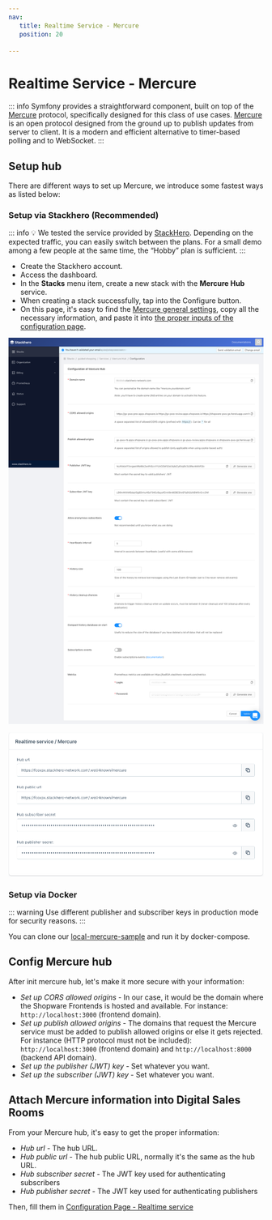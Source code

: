 ```yaml
---
nav:
   title: Realtime Service - Mercure
   position: 20

---
```


# Realtime Service - Mercure

::: info
Symfony provides a straightforward component, built on top of the [Mercure](https://symfony.com/doc/current/mercure.html) protocol, specifically designed for this class of use cases.
[Mercure](https://mercure.rocks/docs/getting-started) is an open protocol designed from the ground up to publish updates from server to client. It is a modern and efficient alternative to timer-based polling and to WebSocket.
:::

## Setup hub

There are different ways to set up Mercure, we introduce some fastest ways as listed below:

### Setup via Stackhero (Recommended)

::: info
💡 We tested the service provided by [StackHero](https://www.stackhero.io/en/services/Mercure-Hub/pricing). Depending on the expected traffic, you can easily switch between the plans. For a small demo among a few people at the same time, the “Hobby” plan is sufficient.
:::

- Create the Stackhero account.
- Access the dashboard.
- In the **Stacks** menu item, create a new stack with the **Mercure Hub** service.
- When creating a stack successfully, tap into the Configure button.
- On this page, it's easy to find the [Mercure general settings](#attach-mercure-information-into-digital-sales-rooms), copy all the necessary information, and paste it into [the proper inputs of the configuration page](../configuration/plugin-config.md#realtime-service).

![Mercure configuration](../../../assets/products-digitalSalesRooms-mercureConfig.png)

![ ](../../../assets/products-digitalSalesRooms-mercureConfigExample.png)

### Setup via Docker

::: warning
Use different publisher and subscriber keys in production mode for security reasons.
:::

You can clone our [local-mercure-sample](https://github.com/shopware/local-mercure-sample) and run it by docker-compose.


## Config Mercure hub

After init mercure hub, let's make it more secure with your information:

- *Set up CORS allowed origins* - In our case, it would be the domain where the Shopware Frontends is hosted and available. For instance: `http://localhost:3000` (frontend domain).
- *Set up publish allowed origins* - The domains that request the Mercure service must be added to publish allowed origins or else it gets rejected. For instance (HTTP protocol must not be included): `http://localhost:3000`  (frontend domain) and `http://localhost:8000` (backend API domain).
- *Set up the publisher (JWT) key* - Set whatever you want.
- *Set up the subscriber (JWT) key* - Set whatever you want.

## Attach Mercure information into Digital Sales Rooms

From your Mercure hub, it's easy to get the proper information:

- *Hub url* - The hub URL.
- *Hub public url* - The hub public URL, normally it's the same as the hub URL.
- *Hub subscriber secret* - The JWT key used for authenticating subscribers
- *Hub publisher secret* - The JWT key used for authenticating publishers

Then, fill them in [Configuration Page - Realtime service](../configuration/plugin-config.md#realtime-service)
